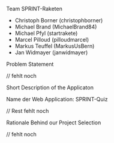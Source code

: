 Team SPRINT-Raketen

- Christoph Borner (christophborner)
- Michael	Brand (MichaelBrand84)
- Michael	Pfyl (startrakete)
- Marcel Pilloud (pilloudmarcel)
- Markus Teuffel (MarkusUsBern)
- Jan	Widmayer (janwidmayer)


Problem Statement

// fehlt noch


Short Description of the Applicaton

Name der Web Application: SPRINT-Quiz

// Rest fehlt noch


Rationale Behind our Project Selection

// fehlt noch

